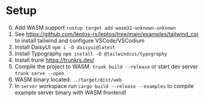# Setup

0. Add WASM support `rustup target add wasm32-unknown-unknown`
1. See https://github.com/leptos-rs/leptos/tree/main/examples/tailwind_csr to
   install tailwind and configure VSCode/VSCodium
2. Install DaisyUI `npm i -D daisyui@latest`
3. Install Typography `npm install -D @tailwindcss/typography`
4. Install trunk https://trunkrs.dev/
5. Compile the project to WASM. `trunk build --release` or start dev server
   `trunk serve --open`
6. WASM binary located: `../target/dist/web`
7. In `server` workspace run `cargo build --release --examples` to compile
   example server binary with WASM frontend!
